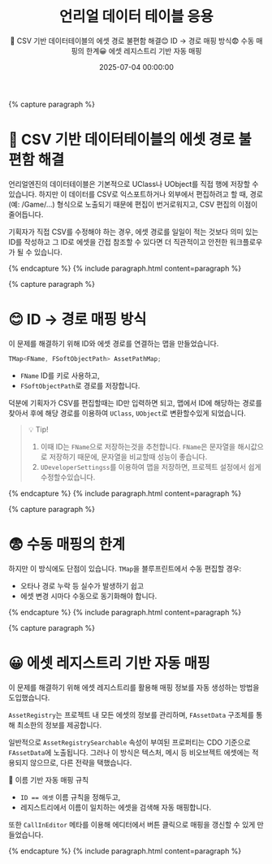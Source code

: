 ﻿---
title: "언리얼 데이터 테이블 응용"
date: 2025-07-04 00:00:00
layout: post
image: "images/UnrealLogo.png"
subtitle: 
 - "📄 CSV 기반 데이터테이블의 에셋 경로 불편함 해결"
 - "😊 ID → 경로 매핑 방식"
 - "😨 수동 매핑의 한계"
 - "😀 에셋 레지스트리 기반 자동 매핑"
description: "언리얼 데이터 테이블을응용한 경험에대해 설명합니다"
published: true
order: 9700
AutoContents: true
---

{% capture paragraph %}

# 📄 CSV 기반 데이터테이블의 에셋 경로 불편함 해결
언리얼엔진의 데이터테이블은 기본적으로 UClass나 UObject를 직접 행에 저장할 수 있습니다. 
하지만 이 데이터를 CSV로 익스포트하거나 외부에서 편집하려고 할 때, 경로(예: /Game/...) 형식으로 노출되기 때문에 편집이 번거로워지고, 
CSV 편집의 이점이 줄어듭니다.

기획자가 직접 CSV를 수정해야 하는 경우,
에셋 경로를 일일이 적는 것보다 의미 있는 ID를 작성하고 그 ID로 에셋을 간접 참조할 수 있다면 더 직관적이고 안전한 워크플로우가 될 수 있습니다.

{% endcapture %}
{% include paragraph.html content=paragraph %}

{% capture paragraph %}

# 😊 ID → 경로 매핑 방식
이 문제를 해결하기 위해 ID와 에셋 경로를 연결하는 맵을 만들었습니다.
``` cpp
TMap<FName, FSoftObjectPath> AssetPathMap;
```
- `FName` ID를 키로 사용하고,
- `FSoftObjectPath`로 경로를 저장합니다.

덕분에 기획자가 CSV를 편집할때는 ID만 입력하면 되고,
맵에서 ID에 해당하는 경로를 찾아서
후에 해당 경로를 이용하여 `UClass`, `UObject`로 변환할수있게 되었습니다.

> 💡 Tip!
> 1. 이때 ID는 `FName`으로 저장하는것을 추천합니다.
> `FName`은 문자열을 해시값으로 저장하기 때문에, 문자열을 비교할때 성능이 좋습니다.
> 2. `UDeveloperSettingss`를 이용하여 맵을 저장하면,
> 프로젝트 설정에서 쉽게 수정할수있습니다.

{% endcapture %}
{% include paragraph.html content=paragraph %}

{% capture paragraph %}

# 😨 수동 매핑의 한계
하지만 이 방식에도 단점이 있습니다. `TMap`을 블루프린트에서 수동 편집할 경우:
- 오타나 경로 누락 등 실수가 발생하기 쉽고
- 에셋 변경 시마다 수동으로 동기화해야 합니다.

{% endcapture %}
{% include paragraph.html content=paragraph %}

{% capture paragraph %}


# 😀 에셋 레지스트리 기반 자동 매핑
이 문제를 해결하기 위해 에셋 레지스트리를 활용해 매핑 정보를 자동 생성하는 방법을 도입했습니다.

`AssetRegistry`는 프로젝트 내 모든 에셋의 정보를 관리하며,
`FAssetData` 구조체를 통해 최소한의 정보를 제공합니다.

일반적으로 `AssetRegistrySearchable` 속성이 부여된 프로퍼티는
CDO 기준으로 `FAssetData`에 노출됩니다. 그러나 이 방식은 텍스처, 메시 등
비오브젝트 에셋에는 적용되지 않으므로, 다른 전략을 택했습니다.

📌 이름 기반 자동 매핑 규칙
- `ID == 에셋` 이름 규칙을 정해두고,
- 레지스트리에서 이름이 일치하는 에셋을 검색해 자동 매핑합니다.

또한 `CallInEditor` 메타를 이용해 에디터에서 버튼 클릭으로 매핑을 갱신할 수 있게 만들었습니다.


{% endcapture %}
{% include paragraph.html content=paragraph %}
